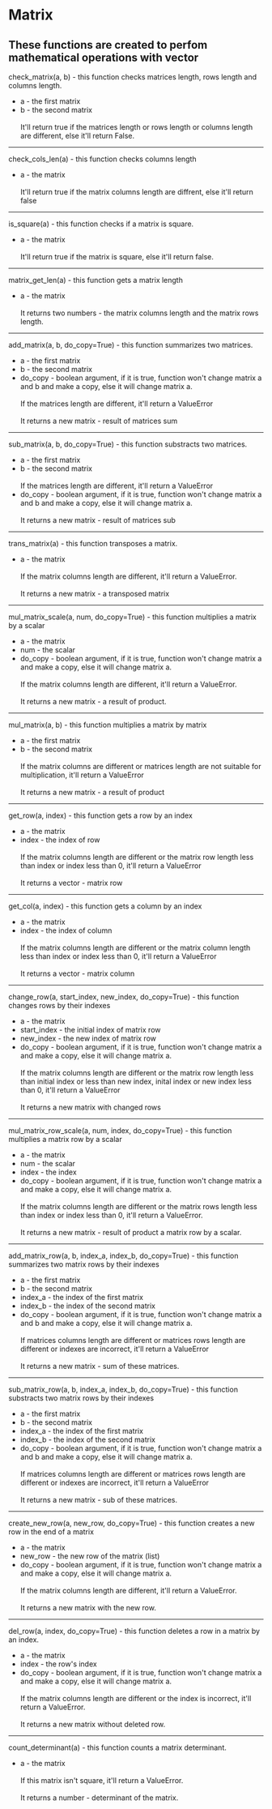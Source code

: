 # Matrix

These functions are created to perfom mathematical operations with vector
---
check_matrix(a, b) - this function checks matrices length, rows length and columns length.
* a - the first matrix
* b - the second matrix
<br><br>It'll return true if the matrices length or rows length or columns length are different, else it'll return False.
---
check_cols_len(a) - this function checks columns length
* a - the matrix
<br><br>It'll return true if the matrix columns length are diffrent, else it'll return false
---
is_square(a) - this function checks if a matrix is square.
* a - the matrix
<br><br>It'll return true if the matrix is square, else it'll return false.
---
matrix_get_len(a) - this function gets a matrix length
* a - the matrix
<br><br>It returns two numbers - the matrix columns length and the matrix rows length.
---
add_matrix(a, b, do_copy=True) - this function summarizes two matrices.
* a - the first matrix
* b - the second matrix
* do_copy - boolean argument, if it is true, function won't change matrix a and b and make a copy, else it will change matrix a.
<br><br>If the matrices length are different, it'll return a ValueError
<br><br>It returns a new matrix - result of matrices sum
---
sub_matrix(a, b, do_copy=True) - this function substracts two matrices.
* a - the first matrix
* b - the second matrix
<br><br>If the matrices length are different, it'll return a ValueError
* do_copy - boolean argument, if it is true, function won't change matrix a and b and make a copy, else it will change matrix a.
<br><br>It returns a new matrix - result of matrices sub
---
trans_matrix(a) - this function transposes a matrix.
* a - the matrix
<br><br>If the matrix columns length are different, it'll return a ValueError.
<br><br>It returns a new matrix - a transposed matrix
---
mul_matrix_scale(a, num, do_copy=True) - this function multiplies a matrix by a scalar
* a - the matrix
* num - the scalar
* do_copy - boolean argument, if it is true, function won't change matrix a and make a copy, else it will change matrix a.
<br><br>If the matrix columns length are different, it'll return a ValueError.
<br><br>It returns a new matrix - a result of product.
---
mul_matrix(a, b) - this function multiplies a matrix by matrix
* a - the first matrix
* b - the second matrix
<br><br>If the matrix columns are different or matrices length are not suitable for multiplication, it'll return a ValueError
<br><br>It returns a new matrix - a result of product
---
get_row(a, index) - this function gets a row by an index
* a - the matrix
* index - the index of row
<br><br>If the matrix columns length are different or the matrix row length less than index or index less than 0, it'll return a ValueError
<br><br>It returns a vector - matrix row
---
get_col(a, index) - this function gets a column by an index
* a - the matrix
* index - the index of column
<br><br>If the matrix columns length are different or the matrix column length less than index or index less than 0, it'll return a ValueError
<br><br>It returns a vector - matrix column
---
change_row(a, start_index, new_index, do_copy=True) - this function changes rows by their indexes
* a - the matrix
* start_index - the initial index of matrix row
* new_index - the new index of matrix row
* do_copy - boolean argument, if it is true, function won't change matrix a and make a copy, else it will change matrix a.
<br><br>If the matrix columns length are different or the matrix row length less than initial index or less than new index, inital index or new index less than 0, 
it'll return a ValueError
<br><br>It returns a new matrix with changed rows
---
mul_matrix_row_scale(a, num, index, do_copy=True) - this function multiplies a matrix row by a scalar
* a - the matrix
* num - the scalar
* index - the index
* do_copy - boolean argument, if it is true, function won't change matrix a and make a copy, else it will change matrix a.
<br><br>If the matrix columns length are different or the matrix rows length less than index or index less than 0, it'll return a ValueError.
<br><br>It returns a new matrix - result of product a matrix row by a scalar.
---
add_matrix_row(a, b, index_a, index_b, do_copy=True) - this function summarizes two matrix rows by their indexes
* a - the first matrix
* b - the second matrix
* index_a - the index of the first matrix
* index_b - the index of the second matrix
* do_copy - boolean argument, if it is true, function won't change matrix a and b and make a copy, else it will change matrix a.
<br><br>If matrices columns length are different or matrices rows length are different or indexes are incorrect, it'll return a ValueError
<br><br>It returns a new matrix - sum of these matrices.
---
sub_matrix_row(a, b, index_a, index_b, do_copy=True) - this function substracts two matrix rows by their indexes
* a - the first matrix
* b - the second matrix
* index_a - the index of the first matrix
* index_b - the index of the second matrix
* do_copy - boolean argument, if it is true, function won't change matrix a and b and make a copy, else it will change matrix a.
<br><br>If matrices columns length are different or matrices rows length are different or indexes are incorrect, it'll return a ValueError
<br><br>It returns a new matrix - sub of these matrices.
---
create_new_row(a, new_row, do_copy=True) - this function creates a new row in the end of a matrix
* a - the matrix
* new_row - the new row of the matrix (list)
* do_copy - boolean argument, if it is true, function won't change matrix a and make a copy, else it will change matrix a.
<br><br>If the matrix columns length are different, it'll return a ValueError.
<br><br>It returns a new matrix with the new row.
---
del_row(a, index, do_copy=True) - this function deletes a row in a matrix by an index.
* a - the matrix
* index - the row's index
* do_copy - boolean argument, if it is true, function won't change matrix a and make a copy, else it will change matrix a.
<br><br>If the matrix columns length are different or the index is incorrect, it'll return a ValueError.
<br><br>It returns a new matrix without deleted row.
---
count_determinant(a) - this function counts a matrix determinant.
* a - the matrix
<br><br>If this matrix isn't square, it'll return a ValueError.
<br><br>It returns a number - determinant of the matrix.
